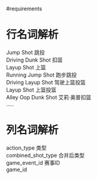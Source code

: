 #requirements 

# 行名词解析  
Jump Shot 跳投  
Driving Dunk Shot 扣篮  
Layup Shot 上篮  
Running Jump Shot 跑步跳投  
Driving Layup Shot  驾驶上篮投篮  
Layup Shot 上篮投篮  
Alley Oop Dunk Shot 艾莉·奥普扣篮  
.....

# 列名词解析
action_type 类型  
combined_shot_type 合并后类型  
game_event_id 赛事ID  
game_id  





